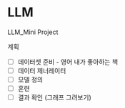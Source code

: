 # LLM
LLM_Mini Project

계획 
- [ ] 데이터셋 준비 - 영어 내가 좋아하는 책
- [ ] 데이터 제너레이터
- [ ] 모델 정의
- [ ] 훈련
- [ ] 결과 확인 (그래프 그려보기)
